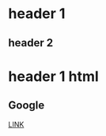 # header 1
## header 2
<h1>header 1 html</h1>
<h2>Google</h2>
<a href="https://www.google.com/search">LINK</a>